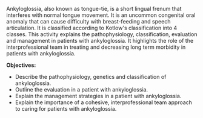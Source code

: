 Ankyloglossia, also known as tongue-tie, is a short lingual frenum that interferes with normal tongue movement. It is an uncommon congenital oral anomaly that can cause difficulty with breast-feeding and speech articulation. It is classified according to Kotlow's classification into 4 classes. This activity explains the pathophysiology, classification, evaluation and management in patients with ankyloglossia. It highlights the role of the interprofessional team in treating and decreasing long term morbidity in patients with ankyloglossia.

**Objectives:**
- Describe the pathophysiology, genetics and classification of ankyloglossia.
- Outline the evaluation in a patient with ankyloglossia.
- Explain the management strategies in a patient with ankyloglossia.
- Explain the importance of a cohesive, interprofessional team approach to caring for patients with ankyloglossia.